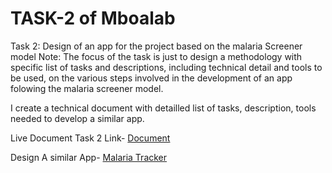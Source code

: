 # TASK-2 of Mboalab

Task 2: Design of an app for the project based on the malaria Screener model
Note: The focus of the task is just to design a methodology with specific list of tasks and descriptions, including technical detail and tools to be used, on the various steps involved in the development of an app folowing the malaria screener model.

I create a technical document with detailled list of tasks, description, tools needed to develop a similar app.

Live Document Task 2 Link- [Document](https://docs.google.com/document/d/1CATZbS0E3Lg9MN-v7HRaaW9xT5DyZriD/edit?usp=sharing&ouid=101139208206107038002&rtpof=true&sd=true)

Design A similar App- [Malaria Tracker](https://www.figma.com/file/xNxxnIs8NWpwuUi3s4YJV3/Malaria-Tracker-App?node-id=0%3A1)
